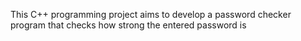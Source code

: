 This C++ programming project aims to develop a password checker program that checks how strong the entered password is


